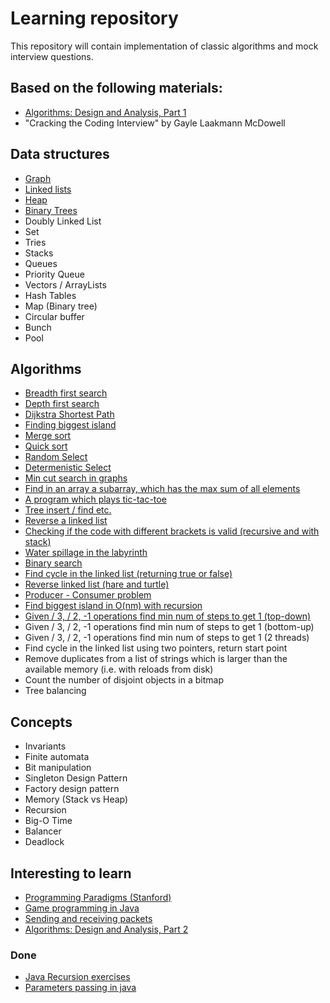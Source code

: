 # Learning repository

This repository will contain implementation of classic algorithms and mock interview questions.

## Based on the following materials:
* [Algorithms: Design and Analysis, Part 1](https://class.coursera.org/algo-008/auth)
* "Cracking the Coding Interview" by Gayle Laakmann McDowell

## Data structures
* [Graph](graph/Graph.java)
* [Linked lists](linkedlist/LinkedList.java)
* [Heap](heap/Heap.java)
* [Binary Trees](searchtree/SearchTree.java)
* Doubly Linked List
* Set
* Tries
* Stacks
* Queues
* Priority Queue
* Vectors / ArrayLists
* Hash Tables
* Map (Binary tree)
* Circular buffer
* Bunch
* Pool

## Algorithms
* [Breadth first search](graph/ShortestPath.java)
* [Depth first search](graph/FindCycle.java)
* [Dijkstra Shortest Path](graph/Dijkstra.java)
* [Finding biggest island](matrix/BiggestIsland.java)
* [Merge sort](array/MergeSort.java)
* [Quick sort](array/QuickSort.java)
* [Random Select](array/RandomSelect.java)
* [Determenistic Select](array/DeterministicSelect.java)
* [Min cut search in graphs](graph/MinCut.java)
* [Find in an array a subarray, which has the max sum of all elements](array/MaxSubArray.java)
* [A program which plays tic-tac-toe](games/TicTacToe.java)
* [Tree insert / find etc.](searchtree/SearchTree.java)
* [Reverse a linked list](linkedlist/Reverse.java)
* [Checking if the code with different brackets is valid (recursive and with stack)](misc/BracketsChecker.java)
* [Water spillage in the labyrinth](matrix/WaterSpillage.java)
* [Binary search](array/BinarySearch.java)
* [Find cycle in the linked list (returning true or false)](linkedlist/FindCycle.java)
* [Reverse linked list (hare and turtle)](linkedlist/FindCycle.java)
* [Producer - Consumer problem](threads/ProdCons.java)
* [Find biggest island in O(nm) with recursion](matrix/BiggestIsland.java)
* [Given / 3, / 2, -1 operations find min num of steps to get 1 (top-down)](dp/MinStepsTo1.java)
* Given / 3, / 2, -1 operations find min num of steps to get 1 (bottom-up)
* Given / 3, / 2, -1 operations find min num of steps to get 1 (2 threads)
* Find cycle in the linked list using two pointers, return start point
* Remove duplicates from a list of strings which is larger than the available memory (i.e. with reloads from disk)
* Count the number of disjoint objects in a bitmap
* Tree balancing

## Concepts
* Invariants
* Finite automata
* Bit manipulation
* Singleton Design Pattern
* Factory design pattern
* Memory (Stack vs Heap)
* Recursion
* Big-O Time
* Balancer
* Deadlock


## Interesting to learn
* [Programming Paradigms (Stanford)](http://www.youtube.com/watch?v=Ps8jOj7diA0&list=PL9D558D49CA734A02)
* [Game programming in Java](https://www.youtube.com/playlist?list=PLlrATfBNZ98eOOCk2fOFg7Qg5yoQfFAdf)
* [Sending and receiving packets](http://gafferongames.com/networking-for-game-programmers/sending-and-receiving-packets/)
* [Algorithms: Design and Analysis, Part 2](https://class.coursera.org/algo2-004/auth)


### Done
* [Java Recursion exercises](http://codingbat.com/prob/p107330)
* [Parameters passing in java](http://jonskeet.uk/java/passing.html)

